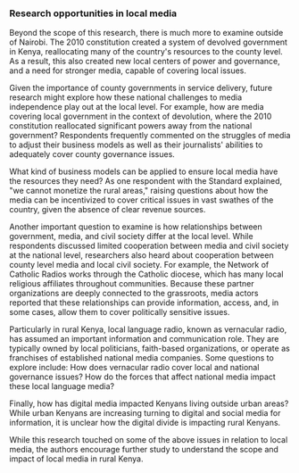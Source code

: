 ### Research opportunities in local media

Beyond the scope of this research, there is much more to examine outside of Nairobi. The 2010 constitution created a system of devolved government in Kenya, reallocating many of the country's resources to the county level. As a result, this also created new local centers of power and governance, and a need for stronger media, capable of covering local issues.

Given the importance of county governments in service delivery, future research might explore how these national challenges to media independence play out at the local level. For example, how are media covering local government in the context of devolution, where the 2010 constitution reallocated significant powers away from the national government? Respondents frequently commented on the struggles of media to adjust their business models as well as their journalists' abilities to adequately cover county governance issues.

What kind of business models can be applied to ensure local media have the resources they need? As one respondent with the Standard explained, "we cannot monetize the rural areas," raising questions about how the media can be incentivized to cover critical issues in vast swathes of the country, given the absence of clear revenue sources.

Another important question to examine is how relationships between government, media, and civil society differ at the local level. While respondents discussed limited cooperation between media and civil society at the national level, researchers also heard about cooperation between county level media and local civil society. For example, the Network of Catholic Radios works through the Catholic diocese, which has many local religious affiliates throughout communities. Because these partner organizations are deeply connected to the grassroots, media actors reported that these relationships can provide information, access, and, in some cases, allow them to cover politically sensitive issues.

Particularly in rural Kenya, local language radio, known as vernacular radio, has assumed an important information and communication role. They are typically owned by local politicians, faith-based organizations, or operate as franchises of established national media companies. Some questions to explore include: How does vernacular radio cover local and national governance issues? How do the forces that affect national media impact these local language media?

Finally, how has digital media impacted Kenyans living outside urban areas? While urban Kenyans are increasing turning to digital and social media for information, it is unclear how the digital divide is impacting rural Kenyans.

While this research touched on some of the above issues in relation to local media, the authors encourage further study to understand the scope and impact of local media in rural Kenya.
